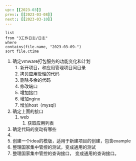 ```yaml
---
up:: [[2023-03]]
prev:: [[2023-03-08]]
next:: [[2023-03-10]]
---
```


```dataview
list
from "3工作日志/日志"
where
contains(file.name, "2023-03-09-")
sort file.ctime
```

1. 确定vmware打包服务的功能变化和计划
	1. 新开项目，和应用管理项目同目录
	2. 拷贝应用管理的代码
	3. 删除多余的代码
	4. 修改端口
	5. 增加接口
	6. 增加nginx
	7. 增加host（mysql）
2. 确定上面的接口
	1. web
		1. 获取应用列表
3. 确定代码的变动有哪些
4. 
5. 创建一个idea的模版，适用于新建项目的创建，包含example
6. 整理国家集中管控的测试，变成通用的测试
7. 整理国家集中管控的查询接口， 变成通用的查询接口。
